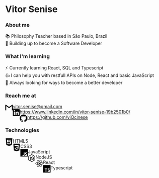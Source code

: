 # Vitor Senise

### About me

<span> 📚 Philosophy Teacher based in São Paulo, Brazil </span> <br>
<span> 💪 Building up to become a Software Developer </span><br>

### What I'm learning 

<span>⚡ Currently learning React, SQL and Typescript <span> <br>
<span> 👍 I can help you with restfull APIs on Node, React and basic JavaScript </span> <br>
<span> 👀 Always looking for ways to become a better developer </span> <br>

### Reach me at
<img align="left" alt="Gmail" height="24px" src="https://raw.githubusercontent.com/viQcinese/viQcinese/master/src/gmail.svg" /> <span> vitor.senise@gmail.com </span> <br>
<img align="left" alt="LinkedIn" height="22px" src="https://raw.githubusercontent.com/viQcinese/viQcinese/master/src/linkedin.svg" /> <span> https://www.linkedin.com/in/vitor-senise-19b2501b0/ </span> <br>
<img align="left" alt="GitHub" height="24px" src="https://raw.githubusercontent.com/viQcinese/viQcinese/master/src/github.svg" /> <span> https://github.com/viQcinese </span> <br>
 
### Technologies
<img align="left" alt="HTML5" height="24px" src="https://raw.githubusercontent.com/viQcinese/viQcinese/master/src/html5.svg" />HTML5 <br>
<img align="left" alt="CSS3" height="24px" src="https://raw.githubusercontent.com/viQcinese/viQcinese/master/src/css3.svg" />CSS3 <br>
<img align="left" alt="JavaScript" height="24px" src="https://raw.githubusercontent.com/viQcinese/viQcinese/master/src/javascript.svg" />JavaScript <br>
<img align="left" alt="NodeJS" height="24px" src="https://raw.githubusercontent.com/viQcinese/viQcinese/master/src/node-dot-js.svg" />NodeJS <br>
<img align="left" alt="React" height="24px" src="https://raw.githubusercontent.com/viQcinese/viQcinese/master/src/react.svg" />React <br>
<img align="left" alt="Typescript" height="24px" src="https://raw.githubusercontent.com/viQcinese/viQcinese/master/src/typescript.svg" />Typescript <br>



